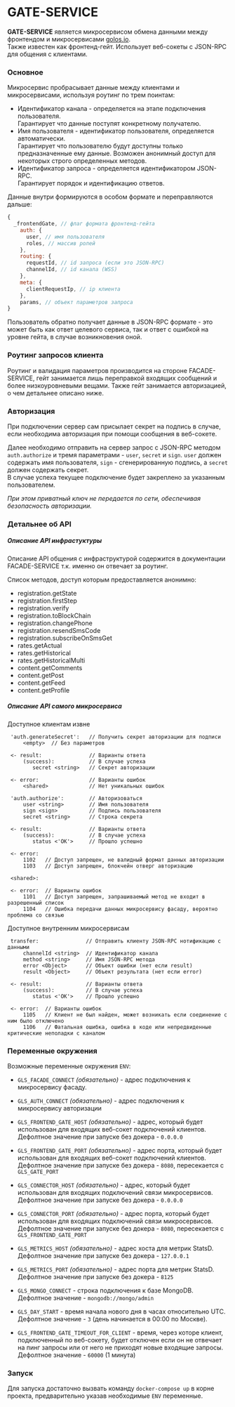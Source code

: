 # GATE-SERVICE

**GATE-SERVICE** является микросервисом обмена данными между фронтендом и микросервисами [golos.io](https://golos.io).  
Также известен как фронтенд-гейт. Использует веб-сокеты с JSON-RPC для общения с клиентами.

### Основное

Микросервис пробрасывает данные между клиентами и микросервисами, используя роутинг по трем поинтам:

-   Идентификатор канала - определяется на этапе подключения пользователя.  
    Гарантирует что данные поступят конкретному получателю.
-   Имя пользователя - идентификатор пользователя, определяется автоматически.  
    Гарантирует что пользователю будут доступны только предназначенные ему данные.
    Возможен анонимный доступ для некоторых строго определенных методов.
-   Идентификатор запроса - определяется идентификатором JSON-RPC.  
    Гарантирует порядок и идентификацию ответов.

Данные внутри формируются в особом формате и переправляются дальше:

```javascript
{
  _frontendGate, // флаг формата фронтенд-гейта
    auth: {
      user, // имя пользователя
      roles, // массив ролей
    },
    routing: {
      requestId, // id запроса (если это JSON-RPC)
      channelId, // id канала (WSS)
    },
    meta: {
      clientRequestIp, // ip клиента
    },
    params, // объект параметров запроса
}
```

Пользователь обратно получает данные в JSON-RPC формате - это может быть как ответ целевого сервиса,
так и ответ с ошибкой на уровне гейта, в случае возникновения оной.

### Роутинг запросов клиента

Роутинг и валидация параметров производится на стороне FACADE-SERVICE, гейт занимается лишь переправкой входящих сообщений и более низкоуровневыми вещами.
Также гейт занимается авторизацией, о чем детальнее описано ниже.

### Авторизация

При подключении сервер сам присылает секрет на подпись в случае, если необходима авторизация при помощи сообщения в веб-сокете.

Далее необходимо отправить на сервер запрос с JSON-RPC методом `auth.authorize` и тремя параметрами - `user`, `secret` и `sign`.
`user` должен содержать имя пользователя, `sign` - сгенерированную подпись, а `secret` должен содержать секрет.  
В случае успеха текущее подключение будет закреплено за указанным пользователем.

_При этом приватный ключ не передается по сети, обеспечивая безопасность авторизации._

### Детальнее об API

##### Описание API инфрастуктуры

Описание API общения с инфраструктурой содержится в документации FACADE-SERVICE т.к. именно он отвечает за роутинг.

Список методов, доступ которым предоставляется анонимно:

-   registration.getState
-   registration.firstStep
-   registration.verify
-   registration.toBlockChain
-   registration.changePhone
-   registration.resendSmsCode
-   registration.subscribeOnSmsGet
-   rates.getActual
-   rates.getHistorical
-   rates.getHistoricalMulti
-   content.getComments
-   content.getPost
-   content.getFeed
-   content.getProfile

##### Описание API самого микросервиса

Доступное клиентам извне

```
 'auth.generateSecret':   // Получить секрет авторизации для подписи
     <empty>  // Без параметров

 <- result:               // Варианты ответа
     (success):           // В случае успеха
        secret <string>   // Секрет авторизации

 <- error:                // Варианты ошибок
     <shared>             // Нет уникальных ошибок

 'auth.authorize':        // Авторизоваться
     user <string>        // Имя пользователя
     sign <sign>          // Подпись пользователя
     secret <string>      // Строка секрета

 <- result:               // Варианты ответа
     (success):           // В случае успеха
        status <'OK'>     // Прошло успешно

 <- error:
     1102   // Доступ запрещен, не валидный формат данных авторизации
     1103   // Доступ запрещен, блокчейн отверг авторизацию

 <shared>:

 <- error:  // Варианты ошибок
     1101   // Доступ запрещен, запрашиваемый метод не входит в разрешенный список
     1104   // Ошибка передачи данных микросервису фасаду, вероятно проблема со связью
```

Доступное внутренним микросервисам

```
 transfer:               // Отправить клиенту JSON-RPC нотификацию с данными
     channelId <string>  // Идентификатор канала
     method <string>     // Имя JSON-RPC метода
     error <Object>      // Объект ошибки (нет если result)
     result <Object>     // Объект результата (нет если error)

 <- result:              // Варианты ответа
     (success):          // В случае успеха
        status <'OK'>    // Прошло успешно

 <- error:  // Варианты ошибок
     1105   // Клиент не был найден, может возникать если соединение с ним было отключено
     1106   // Фатальная ошибка, ошибка в коде или непредвиденные критические неполадки с каналом

```

### Переменные окружения

Возможные переменные окружения `ENV`:

-   `GLS_FACADE_CONNECT` _(обязательно)_ - адрес подключения к микросервису фасаду.

-   `GLS_AUTH_CONNECT` _(обязательно)_ - адрес подключения к микросервису авторизации

-   `GLS_FRONTEND_GATE_HOST` _(обязательно)_ - адрес, который будет использован для входящих веб-сокет подключений клиентов.  
    Дефолтное значение при запуске без докера - `0.0.0.0`

-   `GLS_FRONTEND_GATE_PORT` _(обязательно)_ - адрес порта, который будет использован для входящих веб-сокет подключений клиентов.  
    Дефолтное значение при запуске без докера - `8080`, пересекается с `GLS_GATE_PORT`
-   `GLS_CONNECTOR_HOST` _(обязательно)_ - адрес, который будет использован для входящих подключений связи микросервисов.  
    Дефолтное значение при запуске без докера - `0.0.0.0`
-   `GLS_CONNECTOR_PORT` _(обязательно)_ - адрес порта, который будет использован для входящих подключений связи микросервисов.  
    Дефолтное значение при запуске без докера - `8080`, пересекается с `GLS_FRONTEND_GATE_PORT`
-   `GLS_METRICS_HOST` _(обязательно)_ - адрес хоста для метрик StatsD.  
    Дефолтное значение при запуске без докера - `127.0.0.1`
-   `GLS_METRICS_PORT` _(обязательно)_ - адрес порта для метрик StatsD.  
    Дефолтное значение при запуске без докера - `8125`
-   `GLS_MONGO_CONNECT` - строка подключения к базе MongoDB.  
    Дефолтное значение - `mongodb://mongo/admin`
-   `GLS_DAY_START` - время начала нового дня в часах относительно UTC.
    Дефолтное значение - `3` (день начинается в 00:00 по Москве).

-   `GLS_FRONTEND_GATE_TIMEOUT_FOR_CLIENT` - время, через которе клиент, подключенный по веб-сокету, будет отключен если он не отвечает на пинг запросы или от него не приходят новые входящие запросы.  
    Дефолтное значение - `60000` (1 минута)

### Запуск

Для запуска достаточно вызвать команду `docker-compose up` в корне проекта, предварительно указав необходимые `ENV` переменные.
